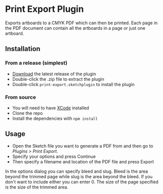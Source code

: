 # Print Export Plugin

Exports artboards to a CMYK PDF which can then be printed. Each page in the PDF document can contain all the artboards in a page or just one artboard. 

## Installation
 
### From a release (simplest)
 
- [Download](https://github.com/skpm/print-export-sketchplugin/releases/latest) the latest release of the plugin
- Double-click the .zip file to extract the plugin
- Double-click `print-export.sketchplugin` to install the plugin
 
### From source
 
- You will need to have [XCode](https://itunes.apple.com/app/xcode/id497799835?mt=12) installed
- Clone the repo
- Install the dependencies with `npm install`

## Usage

- Open the Sketch file you want to generate a PDF from and then go to _Plugins > Print Export_.
- Specify your options and press Continue
- Then specify a filename and location of the PDF file and press Export

In the options dialog you can specify bleed and slug. Bleed is the area beyond the trimmed page while slug is the area beyond the bleed. If you don't want to include either you can enter 0. The size of the page specified is the size of the trimmed area.

